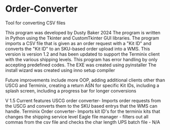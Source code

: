 # Order-Converter
Tool for converting CSV files

This program was developed by Dusty Baker 2024
The program is written in Python using the Tkinter and CustomTkinter GUI libraries.
The program imports a CSV file that is given as an order request with a "Kit ID" and converts the "Kit ID" to an SKU-based order upload into a WMS.
This version is version 1.2 and has been updated to support the Terminix client with the various shipping levels. 
This program has error handling by only accepting predefined codes.
The EXE was created using pyinstaller
The install wizard was created using inno setup compiler

Future improvements include more OOP, adding additional clients other than USCG and Terminix, creating a return ASN for specific Kit IDs, including a splash screen, including a progress bar for longer conversions

V 1.5
Current features
USCG order converter- Imports order requests from the USCG and converts them to the SKU based entrys that the WMS can handle.
Terminix Order converter- Imports kit ID's for the terminix kits that changes the shipping service level
Eagle file manager - filters out all commas from the csv file and checks the char length
UPS batch file - N/A
